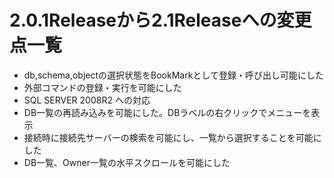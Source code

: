 # 2.0.1Releaseから2.1Releaseへの変更点一覧 #

  * db,schema,objectの選択状態をBookMarkとして登録・呼び出し可能にした
  * 外部コマンドの登録・実行を可能にした
  * SQL SERVER 2008R2 への対応
  * DB一覧の再読み込みを可能にした。DBラベルの右クリックでメニューを表示
  * 接続時に接続先サーバーの検索を可能にし、一覧から選択することを可能にした
  * DB一覧、Owner一覧の水平スクロールを可能にした

